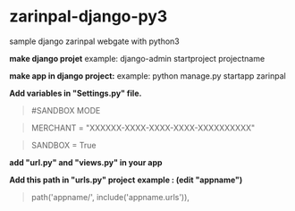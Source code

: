 # zarinpal-django-py3
sample django zarinpal webgate with python3

**make django projet**
example:
django-admin startproject projectname

**make app in django project:**
example:
python manage.py startapp zarinpal

**Add variables in "Settings.py" file.**
>#SANDBOX MODE

> MERCHANT = "XXXXXX-XXXX-XXXX-XXXX-XXXXXXXXXX"

> SANDBOX = True

**add "url.py" and "views.py" in your app**

**Add this path in "urls.py" project**
**example : (edit "appname")**

> path('appname/', include('appname.urls')),
